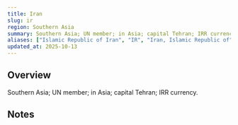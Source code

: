 ```yaml
---
title: Iran
slug: ir
region: Southern Asia
summary: Southern Asia; UN member; in Asia; capital Tehran; IRR currency.
aliases: ["Islamic Republic of Iran", "IR", "Iran, Islamic Republic of"]
updated_at: 2025-10-13
---
```


## Overview

Southern Asia; UN member; in Asia; capital Tehran; IRR currency.

## Notes

<!-- Add your first note below -->
